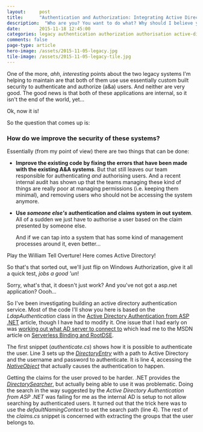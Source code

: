 ```yaml
---
layout: 	post
title:  	"Authentication and Authorization: Integrating Active Directory"
description:  "Who are you? You want to do what? Why should I believe you?"
date:   	2015-11-18 12:45:00
categories: legacy authentication authorization authorisation active-directory ad ldap dotnet
comments: false
page-type: article
hero-image: /assets/2015-11-05-legacy.jpg
tile-image: /assets/2015-11-05-legacy-tile.jpg
---
```

One of the more, _ahh_, _interesting_ points about the two legacy systems I'm helping to maintain are that both of them use use essentially custom built security to authenticate and authorize (a&a) users. And neither are very good. The good news is that both of these applications are internal, so it isn't the end of the world, yet...

Ok, now it is!

So the question that comes up is:

### How do we improve the security of these systems? ###

Essentially (from my point of view) there are two things that can be done:

* **Improve the existing code by fixing the errors that have been made with the existing A&A systems**. But that still leaves our team responsible for authenticating _and_ authorising users. And a recent internal audit has shown up that the teams managing these kind of things are really poor at managing permissions (i.e. keeping them minimal), and removing users who should not be accessing the system anymore.

* **Use _someone else's_ authentication and claims system in out system**. All of a sudden we just have to authorise a user based on the claim presented by someone else.

  And if we can tap into a system that has some kind of management processes around it, even better...

Play the William Tell Overture! Here comes Active Directory!

So that's that sorted out, we'll just flip on Windows Authorization, give it all a quick test, _jobs a good 'un_!

Sorry, what's that, it doesn't just work? And you've not got a asp.net application? Oooh...

So I've been investigating building an active directory authentication service. Most of the code I'll show you here is based on the _LdapAuthentication_ class in the [Active Directory Authentication from ASP .NET](<https://msdn.microsoft.com/en-us/library/ms180890(v=vs.80).aspx>) article, though I have had to modify it. One issue that I had early on was [working out what AD server to connect to](http://stackoverflow.com/a/749316/747649) which lead me to the MSDN article on [Serverless Binding and RootDSE](<https://msdn.microsoft.com/en-us/library/ms677945(VS.85).aspx>).

<script src="https://gist.github.com/steve-codemunkies/3ff6e307b2ee9f4fde1b.js"></script>

The first snippet (_authenticate.cs_) shows how it is possible to authenticate the user. Line 3 sets up the [_DirectoryEntry_](<https://msdn.microsoft.com/en-us/library/system.directoryservices.directoryentry(v=vs.110).aspx>) with a path to Active Directory and the username and password to authenticate. It is line 4, accessing the [_NativeObject_](<https://msdn.microsoft.com/en-us/library/system.directoryservices.directoryentry.nativeobject(v=vs.110).aspx>) that actually causes the authentication to happen.

Getting the claims for the user proved to be harder. .NET provides the [_DirectorySearcher_](<https://msdn.microsoft.com/en-us/library/system.directoryservices.directorysearcher(v=vs.110).aspx>), but actually being able to use it was problematic. Doing the search in the way suggested by the _Active Directory Authentication from ASP .NET_ was failing for me as the internal AD is setup to not allow searching by authenticated users. It turned out that the trick here was to use the _defaultNamingContext_ to set the search path (line 4). The rest of the _claims.cs_ snippet is concerned with extracting the groups that the user belongs to.

